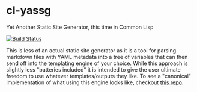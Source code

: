 cl-yassg
========
Yet Another Static Site Generator, this time in Common Lisp

[![Build Status](https://app.travis-ci.com/oaguy1/cl-yassg.svg?branch=main)](https://app.travis-ci.com/oaguy1/cl-yassg)

This is less of an actual static site generator as it is a tool for parsing markdown files with YAML metadata into a tree of variables that can then send off into the templating engine of your choice. While this approach is slightly less "batteries included" it is intended to give the user ultimate freedom to use whatever templates/outputs they like. To see a "canonical" implementation of what using this engine looks like, checkout [this repo](https://github.com/oaguy1/blog).
